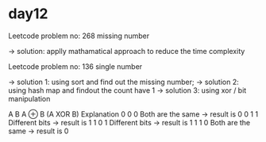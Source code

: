 # day12
Leetcode problem no: 268 missing number

-> solution: applly mathamatical  approach to reduce the time complexity

Leetcode problem no: 136 single number

-> solution 1: using sort and find out the missing number;
-> solution 2: using hash map  and findout the count have 1
-> solution 3: using xor / bit manipulation

A	B	A ⊕ B           (A XOR B)	Explanation
0	0	   0	    Both are the same → result is 0
0	1	   1	    Different bits → result is 1
1	0	   1	    Different bits → result is 1
1	1	   0	    Both are the same → result is 0